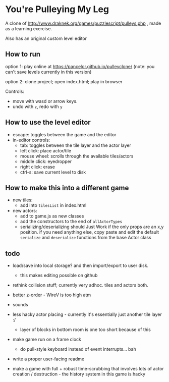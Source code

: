 # You're Pulleying My Leg

A clone of http://www.draknek.org/games/puzzlescript/pulleys.php , made as a learning exercise.

Also has an original custom level editor

## How to run

option 1: play online at https://pancelor.github.io/pulleyclone/
(note: you can't save levels currently in this version)

option 2: clone project; open index.html; play in browser

Controls:
* move with wasd or arrow keys.
* undo with `z`, redo with `y`

## How to use the level editor

* escape: toggles between the game and the editor
* in-editor controls:
  * tab: toggles between the tile layer and the actor layer
  * left click: place actor/tile
  * mouse wheel: scrolls through the available tiles/actors
  * middle click: eyedropper
  * right click: erase
  * ctrl-s: save current level to disk

## How to make this into a different game

* new tiles:
  * add into `tilesList` in index.html
* new actors:
  * add to game.js as new classes
  * add the constructors to the end of `allActorTypes`
  * serializing/deserializing should Just Work if the only props are an x,y position. if you need anything else, copy paste and edit the default
  `serialize` and `deserialize` functions from the base Actor class

## todo

* load/save into local storage? and then import/export to user disk.
  * this makes editing possible on github
* rethink collision stuff; currently very adhoc. tiles and actors both.

* better z-order - WireV is too high atm
* sounds
* less hacky actor placing - currently it's essentially just another tile layer :/
  * layer of blocks in bottom room is one too short because of this
* make game run on a frame clock
  * do pull-style keyboard instead of event interrupts... bah

* write a proper user-facing readme

* make a game with full + robust time-scrubbing that involves lots of actor creation / destruction - the history system in this game is hacky
